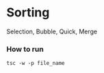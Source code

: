 # Sorting

Selection, Bubble, Quick, Merge

### **How to run**

```terminal
tsc -w -p file_name
```
